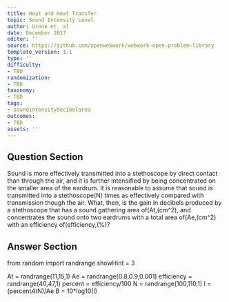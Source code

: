 ```yaml
---
title: Heat and Heat Transfer
topic: Sound Intensity Level
author: Urone et. al
date: December 2017
editor: ''
source: https://github.com/openwebwork/webwork-open-problem-library
template_version: 1.1
type: ''
difficulty:
- TBD
randomization:
- TBD
taxonomy:
- TBD
tags:
- soundintensitydecibelarea
outcomes:
- TBD
assets: ''
---
```


## Question Section 

Sound is more effectively transmitted into a stethoscope by direct contact than through the air, and it is further intensified by being concentrated on the smaller area of the eardrum. It is reasonable to assume that sound is transmitted into a stethoscope(N) times as effectively compared with transmission though the air. What, then, is the gain in decibels produced by a stethoscope that has a sound gathering area of(At,(cm^2), and concentrates the sound onto two eardrums with a total area of(Ae,(cm^2) with an efficiency of(efficiency,(%)?



## Answer Section

from random import randrange
showHint = 3

At = randrange(11,15,1)
Ae = randrange(0.8,0.9,0.001)
efficiency = randrange(40,47,1)
percent = efficiency/100
N = randrange(100,110,1)
I = (percent*At*N)/Ae
B = 10*log10(I)
